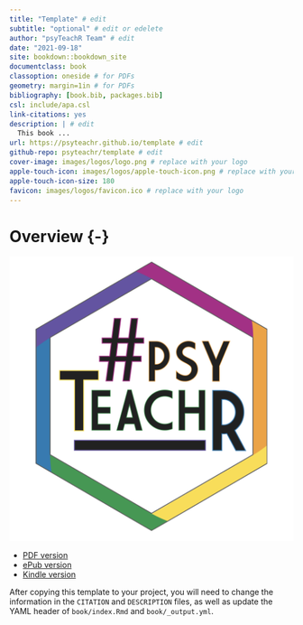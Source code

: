 ```yaml
--- 
title: "Template" # edit
subtitle: "optional" # edit or edelete
author: "psyTeachR Team" # edit
date: "2021-09-18"
site: bookdown::bookdown_site
documentclass: book
classoption: oneside # for PDFs
geometry: margin=1in # for PDFs
bibliography: [book.bib, packages.bib]
csl: include/apa.csl
link-citations: yes
description: | # edit
  This book ...
url: https://psyteachr.github.io/template # edit
github-repo: psyteachr/template # edit
cover-image: images/logos/logo.png # replace with your logo
apple-touch-icon: images/logos/apple-touch-icon.png # replace with your logo
apple-touch-icon-size: 180
favicon: images/logos/favicon.ico # replace with your logo
---
```




# Overview {-}

<div class="small_right"><img src="images/logos/logo.png" 
     alt="ADS Hex Logo" /></div>



* [PDF version](_main.pdf)
* [ePub version](_main.epub)
* [Kindle version](_main.mobi)

After copying this template to your project, you will need to change the information in the `CITATION` and `DESCRIPTION` files, as well as update the YAML header of `book/index.Rmd` and `book/_output.yml`.
